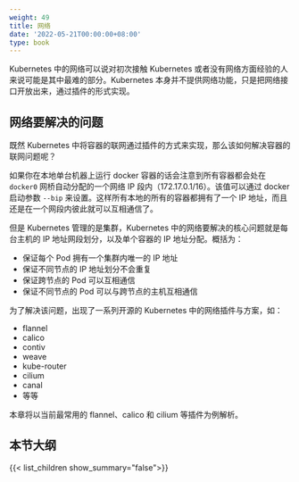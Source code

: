 ```yaml
---
weight: 49
title: 网络
date: '2022-05-21T00:00:00+08:00'
type: book
---
```


Kubernetes 中的网络可以说对初次接触 Kubernetes 或者没有网络方面经验的人来说可能是其中最难的部分。Kubernetes 本身并不提供网络功能，只是把网络接口开放出来，通过插件的形式实现。

## 网络要解决的问题

既然 Kubernetes 中将容器的联网通过插件的方式来实现，那么该如何解决容器的联网问题呢？

如果你在本地单台机器上运行 docker 容器的话会注意到所有容器都会处在 `docker0` 网桥自动分配的一个网络 IP 段内（172.17.0.1/16）。该值可以通过 docker 启动参数 `--bip` 来设置。这样所有本地的所有的容器都拥有了一个 IP 地址，而且还是在一个网段内彼此就可以互相通信了。

但是 Kubernetes 管理的是集群，Kubernetes 中的网络要解决的核心问题就是每台主机的 IP 地址网段划分，以及单个容器的 IP 地址分配。概括为：

- 保证每个 Pod 拥有一个集群内唯一的 IP 地址
- 保证不同节点的 IP 地址划分不会重复
- 保证跨节点的 Pod 可以互相通信
- 保证不同节点的 Pod 可以与跨节点的主机互相通信

为了解决该问题，出现了一系列开源的 Kubernetes 中的网络插件与方案，如：

- flannel
- calico
- contiv
- weave
- kube-router
- cilium
- canal
- 等等

本章将以当前最常用的 flannel、calico 和 cilium 等插件为例解析。

## 本节大纲

{{< list_children show_summary="false">}}
